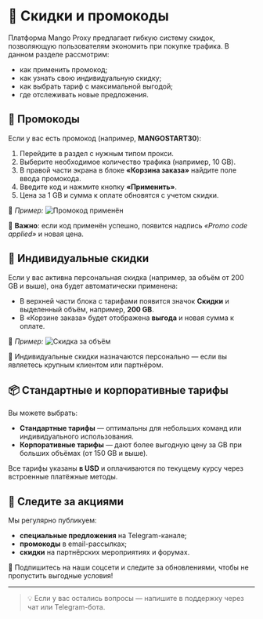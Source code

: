 # 🎁 Скидки и промокоды

Платформа Mango Proxy предлагает гибкую систему скидок, позволяющую пользователям экономить при покупке трафика. В данном разделе рассмотрим:

* как применить промокод;
* как узнать свою индивидуальную скидку;
* как выбрать тариф с максимальной выгодой;
* где отслеживать новые предложения.

## 🔐 Промокоды

Если у вас есть промокод (например, **MANGOSTART30**):

1. Перейдите в раздел с нужным типом прокси.
2. Выберите необходимое количество трафика (например, 10 GB).
3. В правой части экрана в блоке **«Корзина заказа»** найдите поле ввода промокода.
4. Введите код и нажмите кнопку **«Применить»**.
5. Цена за 1 GB и сумма к оплате обновятся с учетом скидки.

📸 _Пример:_
![Промокод применён](/img/promo.png)

📌 **Важно**: если код применён успешно, появится надпись *«Promo code applied»* и новая цена.

## 💼 Индивидуальные скидки

Если у вас активна персональная скидка (например, за объём от 200 GB и выше), она будет автоматически применена:

* В верхней части блока с тарифами появится значок **Скидки** и выделенный объём, например, **200 GB**.
* В «Корзине заказа» будет отображена **выгода** и новая сумма к оплате.

📸 _Пример:_
![Скидка за объём](/img/discount.png)

📌 Индивидуальные скидки назначаются персонально — если вы являетесь крупным клиентом или партнёром.

## 📦 Стандартные и корпоративные тарифы

Вы можете выбрать:

* **Стандартные тарифы** — оптимальны для небольших команд или индивидуального использования.
* **Корпоративные тарифы** — дают более выгодную цену за GB при больших объёмах (от 150 GB и выше).

Все тарифы указаны **в USD** и оплачиваются по текущему курсу через встроенные платёжные методы.

## 📢 Следите за акциями

Мы регулярно публикуем:

* **специальные предложения** на Telegram-канале;
* **промокоды** в email-рассылках;
* **скидки** на партнёрских мероприятиях и форумах.

🔔 Подпишитесь на наши соцсети и следите за обновлениями, чтобы не пропустить выгодные условия!

---

> 💡 Если у вас остались вопросы — напишите в поддержку через чат или Telegram-бота.
